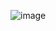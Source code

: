 ![image](https://github.com/himanshumalvi/himanshumalvi/assets/45842963/daf96c3a-9e6b-4028-abfb-94c530f5742e)
